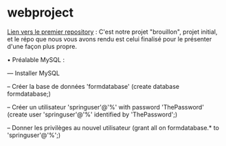 # webproject

[Lien vers le premier repository](https://github.com/T2Clubber/Webform) : C'est notre projet "brouillon", projet initial, et le répo que nous vous avons rendu est celui finalisé pour le présenter d'une façon plus propre.

• Préalable MySQL :

— Installer MySQL

– Créer la base de données 'formdatabase' (create database formdatabase;)

– Créer un utilisateur 'springuser'@'%' with password 'ThePassword' (create user 'springuser'@'%' identified by 'ThePassword';)

– Donner les privilèges au nouvel utilisateur (grant all on formdatabase.* to 'springuser'@'%';)
